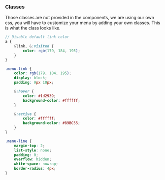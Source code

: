 ### Classes

Those classes are not provided in the components, we are using our own css, you will have to customize your menu by adding your own classes. This is what the class looks like.

```scss
// Disable default link color
a {
    &link, &:visited {
        color: rgb(179, 184, 195);
    }
}

.menu-link {
    color: rgb(179, 184, 195);
    display: block;
    padding: 9px 10px;

    &:hover {
        color: #1d2939;
        background-color: #ffffff;
    }

    &:active {
        color: #ffffff;
        background-color: #89BC55;
    }
}

.menu-line {
    margin-top: 2;
    list-style: none;
    padding: 0;
    overflow: hidden;
    white-space: nowrap;
    border-radius: 4px;
}
```